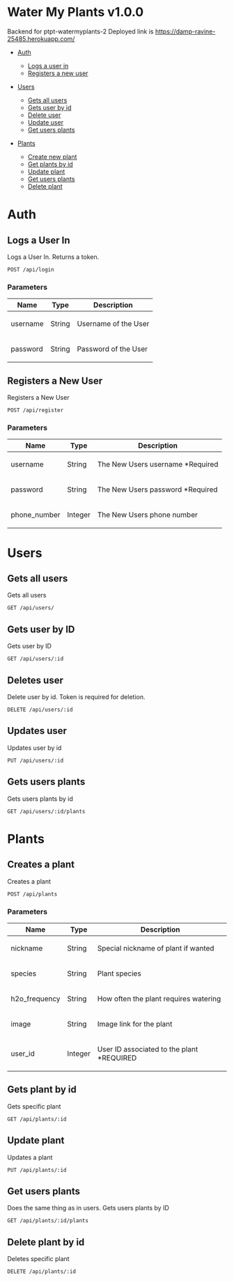 # Water My Plants v1.0.0

Backend for ptpt-watermyplants-2
Deployed link is https://damp-ravine-25485.herokuapp.com/

- [Auth](#auth)
    - [Logs a user in](#logs-a-user-in)
    - [Registers a new user](#registers-a-new-user)
    
- [Users](#users)
    - [Gets all users](#gets-all-users)
    - [Gets user by id](#gets-user-by-id)
    - [Delete user](#deletes-user)
    - [Update user](#updates-user)
    - [Get users plants](#gets-users-plants)

- [Plants](#plants)
    - [Create new plant](#creates-a-plant)
    - [Get plants by id](#get-plant-by-id)
    - [Update plant](#update-plant)
    - [Get users plants](#get-users-plants)
    - [Delete plant](#delete-plant-by-id)

# Auth 

## Logs a User In

<p>Logs a User In. Returns a token.</p>

    POST /api/login

### Parameters

| Name     | Type   | Description                 |
| -------- | ------ | --------------------------- |
| username | String | <p>Username of the User</p> |
| password | String | <p>Password of the User</p> |

## Registers a New User

<p>Registers a New User</p>

    POST /api/register

### Parameters

| Name         | Type    | Description                              |
| ------------ | ------- | ---------------------------------------- |
| username     | String  | <p>The New Users username \*Required</p> |
| password     | String  | <p>The New Users password \*Required</p> |
| phone_number | Integer | <p>The New Users phone number<p>         |

# Users

## Gets all users

<p>Gets all users</p>

    GET /api/users/

## Gets user by ID

<p>Gets user by ID</p>

    GET /api/users/:id

## Deletes user

<p>Delete user by id. Token is required for deletion.</p>

    DELETE /api/users/:id

## Updates user

<p>Updates user by id</p>

    PUT /api/users/:id

## Gets users plants

<p>Gets users plants by id</p>

    GET /api/users/:id/plants

# Plants 

## Creates a plant

<p>Creates a plant</p>

    POST /api/plants

### Parameters

| Name          | Type    | Description                                       |
| ------------- | ------- | ------------------------------------------------- |
| nickname      | String  | <p>Special nickname of plant if wanted</p>        |
| species       | String  | <p>Plant species</p>                              |
| h2o_frequency | String  | <p>How often the plant requires watering</p>      |
| image         | String  | <p>Image link for the plant</p>                   |
| user_id       | Integer | <p>User ID associated to the plant \*REQUIRED</p> |

## Gets plant by id

<p>Gets specific plant</p>

    GET /api/plants/:id

## Update plant

<p>Updates a plant</p>

    PUT /api/plants/:id

## Get users plants

<p>Does the same thing as in users. Gets users plants by ID</p>

    GET /api/plants/:id/plants

## Delete plant by id

<p>Deletes specific plant</p>

    DELETE /api/plants/:id
